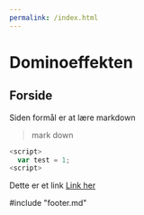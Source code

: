 ```yaml
---
permalink: /index.html
---
```


# Dominoeffekten


## Forside

Siden formål er at lære markdown

> mark down

``` JavaScript
<script>
  var test = 1;
<script>
```

Dette er et link [Link her](google.com)


#include "footer.md"

